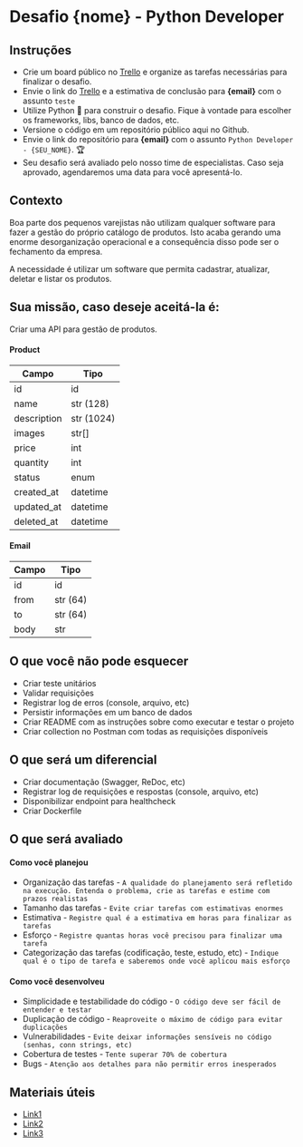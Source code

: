 # Desafio {nome} - Python Developer

## Instruções
* Crie um board público no [Trello](https://trello.com/) e organize as tarefas necessárias para finalizar o desafio.
* Envie o link do [Trello](https://trello.com/) e a estimativa de conclusão para **{email}** com o assunto ```teste```
* Utilize Python :snake: para construir o desafio. Fique à vontade para escolher os frameworks, libs, banco de dados, etc.
* Versione o código em um repositório público aqui no Github.
* Envie o link do repositório para **{email}** com o assunto ```Python Developer - {SEU_NOME}```. :trophy:
* Seu desafio será avaliado pelo nosso time de especialistas. Caso seja aprovado, agendaremos uma data para você apresentá-lo.

## Contexto

Boa parte dos pequenos varejistas não utilizam qualquer software para fazer a gestão do próprio catálogo de produtos. Isto acaba gerando uma enorme desorganização operacional e a consequência disso pode ser o fechamento da empresa. 

A necessidade é utilizar um software que permita cadastrar, atualizar, deletar e listar os produtos.

## Sua missão, caso deseje aceitá-la é:

Criar uma API para gestão de produtos. 

#### Product

Campo   | Tipo
--------- | ------
id | id
name | str (128)
description | str (1024)
images | str[]
price | int 
quantity | int
status | enum
created_at | datetime
updated_at | datetime
deleted_at | datetime

#### Email

Campo   | Tipo
--------- | ------
id | id
from | str (64)
to | str (64)
body | str 

## O que você não pode esquecer

* Criar teste unitários
* Validar requisições
* Registrar log de erros (console, arquivo, etc)
* Persistir informações em um banco de dados
* Criar README com as instruções sobre como executar e testar o projeto
* Criar collection no Postman com todas as requisições disponíveis

## O que será um diferencial

* Criar documentação (Swagger, ReDoc, etc)
* Registrar log de requisições e respostas (console, arquivo, etc)
* Disponibilizar endpoint para healthcheck
* Criar Dockerfile

## O que será avaliado

#### Como você planejou

* Organização das tarefas - ```A qualidade do planejamento será refletido na execução. Entenda o problema, crie as tarefas e estime com prazos realistas```
* Tamanho das tarefas - ```Evite criar tarefas com estimativas enormes```
* Estimativa - ```Registre qual é a estimativa em horas para finalizar as tarefas```
* Esforço - ```Registre quantas horas você precisou para finalizar uma tarefa```
* Categorização das tarefas (codificação, teste, estudo, etc) - ```Indique qual é o tipo de tarefa e saberemos onde você aplicou mais esforço```

#### Como você desenvolveu

* Simplicidade e testabilidade do código - ```O código deve ser fácil de entender e testar```
* Duplicação de código - ```Reaproveite o máximo de código para evitar duplicações```
* Vulnerabilidades - ```Evite deixar informações sensíveis no código (senhas, conn strings, etc)```
* Cobertura de testes - ```Tente superar 70% de cobertura```
* Bugs - ```Atenção aos detalhes para não permitir erros inesperados```

## Materiais úteis

* [Link1](https://www.stone.com.br)
* [Link2](https://www.stone.com.br)
* [Link3](https://www.stone.com.br)
